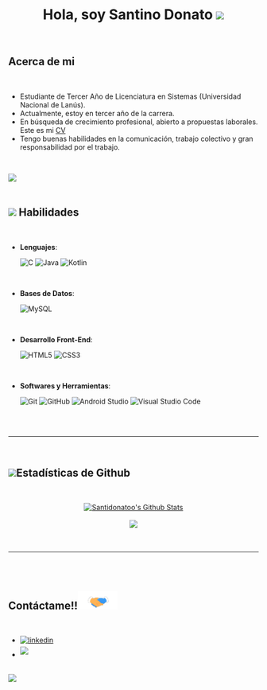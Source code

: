 <h1 align="center"><b>Hola, soy Santino Donato </b><img src="https://media.giphy.com/media/hvRJCLFzcasrR4ia7z/giphy.gif" width="35"></h1>

<br>



	
## <picture></picture> **Acerca de mi**

<picture></picture>

<br>

- Estudiante de Tercer Año de Licenciatura en Sistemas (Universidad Nacional de Lanús).
- Actualmente, estoy en tercer año de la carrera.
- En búsqueda de crecimiento profesional, abierto a propuestas laborales. Este es mi [CV](https://drive.google.com/file/d/1RvDt4oQw7Zm6omy9QbJo4WUW-rK9BSrf/view?usp=sharing)
- Tengo buenas habilidades en la comunicación, trabajo colectivo y gran responsabilidad por el trabajo.

<br>

<img src="https://user-images.githubusercontent.com/73097560/115834477-dbab4500-a447-11eb-908a-139a6edaec5c.gif"><br><br>

## <img src="https://media2.giphy.com/media/QssGEmpkyEOhBCb7e1/giphy.gif?cid=ecf05e47a0n3gi1bfqntqmob8g9aid1oyj2wr3ds3mg700bl&rid=giphy.gif" width ="25"><b> Habilidades</b>
<br>

<p align="center">

- **Lenguajes**:
    
    ![C](https://img.shields.io/badge/C%20-%232370ED.svg?style=for-the-badge&logo=c&logoColor=white)
    ![Java](https://img.shields.io/badge/Java-ED8B00?style=for-the-badge&logo=openjdk&logoColor=white)
    ![Kotlin](https://img.shields.io/badge/Kotlin-0095D5?&style=for-the-badge&logo=kotlin&logoColor=white)

<br>   

- **Bases de Datos**:
    
    ![MySQL](https://camo.githubusercontent.com/2449c5a2427e05c09b843029cff7898df305c5697bbe64c7c12f1ccdc99c2705/68747470733a2f2f696d672e736869656c64732e696f2f62616467652f4d7953514c2d3030303030463f7374796c653d666f722d7468652d6261646765266c6f676f3d6d7973716c266c6f676f436f6c6f723d7768697465)

<br> 
    
- **Desarrollo Front-End**:

   ![HTML5](https://img.shields.io/badge/HTML5%20-%23E34F26.svg?style=for-the-badge&logo=html5&logoColor=white)
   ![CSS3](https://img.shields.io/badge/CSS%20-%231572B6.svg?style=for-the-badge&logo=css3&logoColor=white)

<br>  

- **Softwares y Herramientas**:

    ![Git](https://img.shields.io/badge/git-%23F05033.svg?style=for-the-badge&logo=git&logoColor=white)
    ![GitHub](https://img.shields.io/badge/github-%23121011.svg?style=for-the-badge&logo=github&logoColor=white)
    ![Android Studio](https://camo.githubusercontent.com/2e8867ab5de7ad41001d5889a9a8f3bd6b981ebac131dceeedf1ad3f10f89cc0/68747470733a2f2f696d672e736869656c64732e696f2f62616467652f416e64726f69645f53747564696f2d3344444338343f7374796c653d666f722d7468652d6261646765266c6f676f3d616e64726f69642d73747564696f266c6f676f436f6c6f723d7768697465)
    ![Visual Studio Code](https://img.shields.io/badge/Visual%20Studio%20Code-0078d7.svg?style=for-the-badge&logo=visual-studio-code&logoColor=white)
    
<br>

<br>

-----

<br>


## <img src="https://media.giphy.com/media/iY8CRBdQXODJSCERIr/giphy.gif" width="35"><b>Estadísticas de Github</b>
<br>

<div align="center">

<p align="center">
    <a href="https://github.com/anuraghazra/github-readme-stats">
	    <img alt="Santidonatoo's Github Stats" src="https://github-readme-stats.vercel.app/api?username=Santidonatoo&show_icons=true&count_private=true&locale=en&theme=tokyonight&layout=compact" height="205px"/></a>
  <br>
  <br>
<img src="https://github-readme-streak-stats.herokuapp.com/?user=Santidonatoo&theme=tokyonight_duo"/>

</a>
</div>

<br>

-----

<br>
<br>

## <b> Contáctame!!</b><img src="https://github.com/0xAbdulKhalid/0xAbdulKhalid/raw/main/assets/mdImages/handshake.gif" width ="80">
<br>
<div align='left'>

<ul>

<li>
<a href="www.linkedin.com/in/santinodonato" target="_blank">
<img src="https://img.shields.io/badge/linkedin:  Santino Donato-%2300acee.svg?color=405DE6&style=for-the-badge&logo=linkedin&logoColor=white" alt=linkedin style="margin-bottom: 5px;"/>
</a>
</li>

<li>
<a href="mailto:santinodonato1@gmail.com" target="_blank">
<img src="https://img.shields.io/badge/gmail:  Santino Donato-%23EA4335.svg?style=for-the-badge&logo=gmail&logoColor=white" t=mail style="margin-bottom: 5px;" />
</a>
</li>
	
</ul>
</div>

<br>
<img src="https://user-images.githubusercontent.com/73097560/115834477-dbab4500-a447-11eb-908a-139a6edaec5c.gif">
<br>
<div align='center'>
